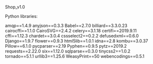 Shop_v1.0

Python libraries:

amqp==1.4.9
anyjson==0.3.3
Babel==2.7.0
billiard==3.3.0.23
cairocffi==1.1.0
CairoSVG==2.4.2
celery==3.1.18
certifi==2019.9.11
cffi==1.12.3
chardet==3.0.4
cssselect2==0.2.2
defusedxml==0.6.0
Django==1.9.7
flower==0.9.3
html5lib==1.0.1
idna==2.8
kombu==3.0.37
Pillow==6.1.0
pycparser==2.19
Pyphen==0.9.5
pytz==2019.2
requests==2.22.0
six==1.12.0
sqlparse==0.3.0
tinycss2==1.0.2
tornado==5.1.1
urllib3==1.25.6
WeasyPrint==50
webencodings==0.5.1

